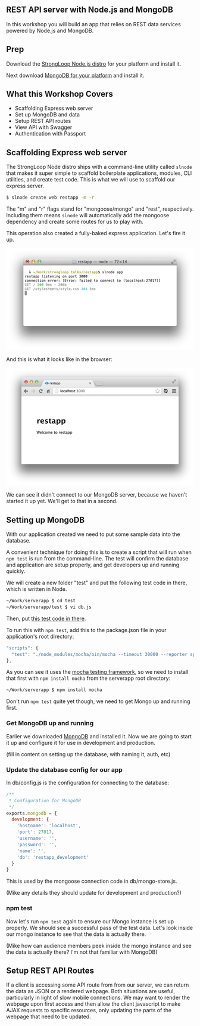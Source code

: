 REST API server with Node.js and MongoDB
-------

In this workshop you will build an app that relies on REST data services powered by Node.js and MongoDB.


## Prep

Download the [StrongLoop Node.js distro](http://strongloop.com/products) for your platform and install it.

Next download [MongoDB for your platform](http://www.mongodb.org/downloads) and install it.



What this Workshop Covers
-------

- Scaffolding Express web server
- Set up MongoDB and data
- Setup REST API routes
- View API with Swagger
- Authentication with Passport


Scaffolding Express web server
-------

The StrongLoop Node distro ships with a command-line utility called `slnode` that makes it super simple to scaffold boilerplate applications, modules, CLI utilities, and create test code. This is what we will use to scaffold our express server.

```bash
$ slnode create web restapp -m -r
```

The "m" and "r" flags stand for "mongoose/mongo" and "rest", respectively. Including them means `slnode` will automatically add the mongoose dependency and create some routes for us to play with.

This operation also created a fully-baked express application. Let's fire it up.

![](./restapp-assets/restapp-first-fireup.png)

And this is what it looks like in the browser:

![](./restapp-assets/restapp-running.png)

We can see it didn't connect to our MongoDB server, because we haven't started it up yet. We'll get to that in a second.


Setting up MongoDB
-------

With our application created we need to put some sample data into the database.

A convenient technique for doing this is to create a script that will run when `npm test` is run from the command-line. The test will confirm the database and application are setup properly, and get developers up and running quickly.

We will create a new folder "test" and put the following test code in there, which is written in Node.

```bash
~/Work/serverapp $ cd test
~/Work/serverapp/test $ vi db.js
```

Then, put [this test code in there](https://github.com/strongloop/sample-blog/blob/master/test/routes-mocha.js).

To run this with `npm test`, add this to the package.json file in your application's root directory:

```javascript
"scripts": {
  "test": "./node_modules/mocha/bin/mocha --timeout 30000 --reporter spec test/*-mocha.js --noAuth --noSetup"
},
```

As you can see it uses the [mocha testing framework](http://visionmedia.github.io/mocha/), so we need to install that first with `npm install mocha` from the serverapp root directory:

```bash
~/Work/serverapp $ npm install mocha
```

Don't run `npm test` quite yet though, we need to get Mongo up and running first.


### Get MongoDB up and running

Earlier we downloaded [MongoDB](http://www.mongodb.org/downloads) and installed it. Now we are going to start it up and configure it for use in development and production.

(fill in content on setting up the database, with naming it, auth, etc)


### Update the database config for our app

In db/config.js is the configuration for connecting to the database:

```javascript
/**
 * Configuration for MongoDB
 */
exports.mongodb = {
  development: {
    'hostname': 'localhost',
    'port': 27017,
    'username': '',
    'password': '',
    'name': '',
    'db': 'restapp_development'
  }
}
```

This is used by the mongoose connection code in db/mongo-store.js.

(Mike any details they should update for development and production?)


### npm test

Now let's run `npm test` again to ensure our Mongo instance is set up properly. We should see a successful pass of the test data. Let's look inside our mongo instance to see that the data is actually there.

(Mike how can audience members peek inside the mongo instance and see the data is actually there? I'm not that familiar with MongoDB)


Setup REST API Routes
-------

If a client is accessing some API route from from our server, we can return the data as JSON or a rendered webpage. Both situations are useful, particularly in light of slow mobile connections. We may want to render the webpage upon first access and then allow the client javascript to make AJAX requests to specific resources, only updating the parts of the webpage that need to be updated.